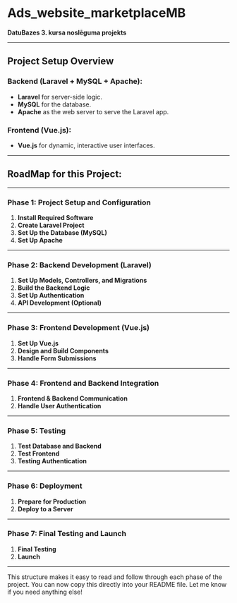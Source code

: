 

# Ads_website_marketplaceMB
**DatuBazes 3. kursa noslēguma projekts**

---

## Project Setup Overview

### **Backend (Laravel + MySQL + Apache)**:
- **Laravel** for server-side logic.
- **MySQL** for the database.
- **Apache** as the web server to serve the Laravel app.

### **Frontend (Vue.js)**:
- **Vue.js** for dynamic, interactive user interfaces.

---

## RoadMap for this Project:

---

### **Phase 1: Project Setup and Configuration**
1. **Install Required Software**
2. **Create Laravel Project**
3. **Set Up the Database (MySQL)**
4. **Set Up Apache**

---

### **Phase 2: Backend Development (Laravel)**
1. **Set Up Models, Controllers, and Migrations**
2. **Build the Backend Logic**
3. **Set Up Authentication**
4. **API Development (Optional)**

---

### **Phase 3: Frontend Development (Vue.js)**
1. **Set Up Vue.js**
2. **Design and Build Components**
3. **Handle Form Submissions**

---

### **Phase 4: Frontend and Backend Integration**
1. **Frontend & Backend Communication**
2. **Handle User Authentication**

---

### **Phase 5: Testing**
1. **Test Database and Backend**
2. **Test Frontend**
3. **Testing Authentication**

---

### **Phase 6: Deployment**
1. **Prepare for Production**
2. **Deploy to a Server**

---

### **Phase 7: Final Testing and Launch**
1. **Final Testing**
2. **Launch**

---

This structure makes it easy to read and follow through each phase of the project. You can now copy this directly into your README file. Let me know if you need anything else!
